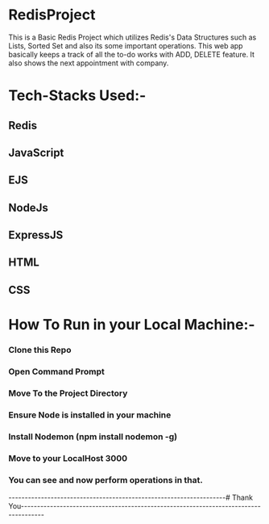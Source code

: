# RedisProject
This is a Basic Redis Project which utilizes Redis's Data Structures such as Lists, Sorted Set and also its some important operations.
This web app basically keeps a track of all the to-do works with ADD, DELETE feature.
It also shows the next appointment with company.

# Tech-Stacks Used:-

## Redis
## JavaScript
## EJS
## NodeJs
## ExpressJS
## HTML
## CSS

# How To Run in your Local Machine:-
### Clone this Repo
### Open Command Prompt
### Move To the Project Directory
### Ensure Node is installed in your machine
### Install Nodemon (npm install nodemon -g)
### Move to your LocalHost 3000
### You can see and now perform operations in that.


-------------------------------------------------------------------# Thank You-------------------------------------------------------------------------------------
